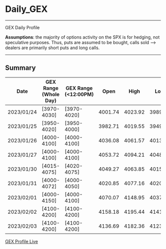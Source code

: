 # Daily_GEX


*** 
GEX Daily Profile 

**Assumptions**: the majority of options activity on the SPX is for hedging, not speculative purposes. Thus, puts are assumed to be bought, calls sold --> dealers are primarily short puts and long calls.


*** 

## Summary

| Date | GEX Range (Whole Day) | GEX Range (<12:00PM) | Open | High | Low | Closed | HIT？| Profile Details |
|---|---|---|---|---|---|---|---|---|
| 2023/01/24 | [3970-4030] | [3970-4020] | 4001.74 | 4023.92 | 3989.79 | 4016.94 | Yes (Yes) | <a href="https://fengqifang.github.io/Daily_GEX/0124_GEX.html" title="2023/01/24">2023/01/24</a> |
| 2023/01/25 | [3950-4020] | [3950-4000] | 3982.71 | 4019.55 | 3949.06 | 4016.22 | Yes (No)  | <a href="https://fengqifang.github.io/Daily_GEX/0125_GEX.html" title="2023/01/25">2023/01/25</a>|
| 2023/01/26 | [4000-4100] | [4000-4100] | 4036.08 | 4061.57 | 4013.29 | 4060.43 | Yes (Yes) | <a href="https://fengqifang.github.io/Daily_GEX/0126_GEX.html" title="2023/01/26">2023/01/26</a> |
| 2023/01/27 | [4000-4100] | [4000-4100] | 4053.72 | 4094.21 | 4048.70 | 4070.56 | Yes (Yes) | <a href="https://fengqifang.github.io/Daily_GEX/0127_GEX.html" title="2023/01/27">2023/01/27</a> |
| 2023/01/30 | [4015-4075] | [4020-4075] | 4049.27 | 4063.85 | 4015.55 | 4017.76 | Yes (No) | <a href="https://fengqifang.github.io/Daily_GEX/0130_GEX.html" title="2023/01/30">2023/01/30</a> |
| 2023/01/31 | [4000-4072] | [4000-4050] | 4020.85 | 4077.16 | 4020.44 | 4076.60 | No (No) | <a href="https://fengqifang.github.io/Daily_GEX/0131_GEX.html" title="2023/01/30">2023/01/31</a> |
| 2023/02/01 | [4000-4150] | [4000-4100] | 4070.07 | 4148.95 | 4037.20 | 4119.21 | Yes (No) | <a href="https://fengqifang.github.io/Daily_GEX/0201_GEX.html" title="2023/02/01">2023/02/01</a> |
| 2023/02/02 | [4100-4200] | [4100-4200] | 4158.18 | 4195.44 | 4141.88 | 4179.76 | Yes (No) | <a href="https://fengqifang.github.io/Daily_GEX/0202_GEX.html" title="2023/02/02">2023/02/02</a> |
| 2023/02/03 | [4100-4200] | [4100-4200] | 4136.69 | 4182.36 | 4123.36 | 4136.48 | Yes (Yes) | <a href="https://fengqifang.github.io/Daily_GEX/0203_GEX.html" title="2023/02/03">2023/02/03</a> |

<a href="https://docs.google.com/spreadsheets/d/e/2PACX-1vRlRki8HpwZlbCI7vfOeuZ7ZU3HtZ4uJnjzR7VJajyDfT-n16PHx3VnULHxjthktbmeq61sFo3FWAYV/pubchart?oid=1733912176&format=interactive" title="GEX Profile Live">GEX Profile Live</a>
